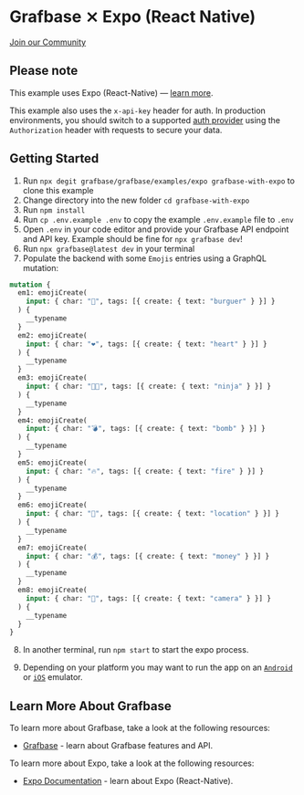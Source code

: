 # Grafbase ⨯ Expo (React Native)

[Join our Community](https://grafbase.com/community)

## Please note

This example uses Expo (React-Native) &mdash; [learn more](https://expo.dev/).

This example also uses the `x-api-key` header for auth. In production environments, you should switch to a supported [auth provider](https://grafbase.com/docs/auth/providers) using the `Authorization` header with requests to secure your data.

## Getting Started

1. Run `npx degit grafbase/grafbase/examples/expo grafbase-with-expo` to clone this example
2. Change directory into the new folder `cd grafbase-with-expo`
3. Run `npm install`
4. Run `cp .env.example .env` to copy the example `.env.example` file to `.env`
5. Open `.env` in your code editor and provide your Grafbase API endpoint and API key. Example should be fine for `npx grafbase dev`!
6. Run `npx grafbase@latest dev` in your terminal
7. Populate the backend with some `Emojis` entries using a GraphQL mutation:


```graphql
mutation {
  em1: emojiCreate(
    input: { char: "🍔", tags: [{ create: { text: "burguer" } }] }
  ) {
    __typename
  }
  em2: emojiCreate(
    input: { char: "❤️", tags: [{ create: { text: "heart" } }] }
  ) {
    __typename
  }
  em3: emojiCreate(
    input: { char: "🥷🏽", tags: [{ create: { text: "ninja" } }] }
  ) {
    __typename
  }
  em4: emojiCreate(
    input: { char: "💣", tags: [{ create: { text: "bomb" } }] }
  ) {
    __typename
  }
  em5: emojiCreate(
    input: { char: "🔥", tags: [{ create: { text: "fire" } }] }
  ) {
    __typename
  }
  em6: emojiCreate(
    input: { char: "📍", tags: [{ create: { text: "location" } }] }
  ) {
    __typename
  }
  em7: emojiCreate(
    input: { char: "💰", tags: [{ create: { text: "money" } }] }
  ) {
    __typename
  }
  em8: emojiCreate(
    input: { char: "📸", tags: [{ create: { text: "camera" } }] }
  ) {
    __typename
  }
}
```

8. In another terminal, run `npm start` to start the expo process.

9. Depending on your platform you may want to run the app on an [`Android`](https://docs.expo.dev/workflow/android-studio-emulator/) or [`iOS`](https://docs.expo.dev/workflow/ios-simulator/) emulator. 

## Learn More About Grafbase

To learn more about Grafbase, take a look at the following resources:

- [Grafbase](https://grafbase.com/) - learn about Grafbase features and API.

To learn more about Expo, take a look at the following resources:

- [Expo Documentation](https://docs.expo.dev/) - learn about Expo (React-Native).
